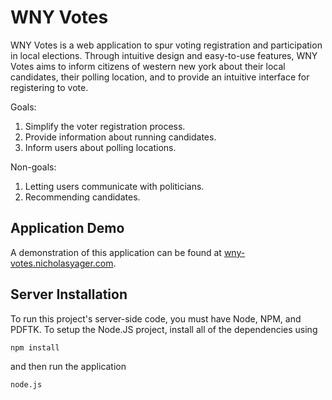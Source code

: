 WNY Votes
===============
WNY Votes is a web application to spur voting registration and participation in 
local elections. Through intuitive design and easy-to-use features, WNY Votes
aims to inform citizens of western new york about their local candidates, their
polling location, and to provide an intuitive interface for registering to
vote.

Goals:

1. Simplify the voter registration process.
2. Provide information about running candidates.
3. Inform users about polling locations.

Non-goals:

1. Letting users communicate with politicians.
2. Recommending candidates.

Application Demo
----------------
A demonstration of this application can be found at [wny-votes.nicholasyager.com][address].

Server Installation
------------
To run this project's server-side code, you must have Node, NPM, and PDFTK. To
setup the Node.JS project, install all of the dependencies using
```
npm install
```
and then run the application
```
node.js
```

[address]: http://wny-votes.nicholasyager.com
